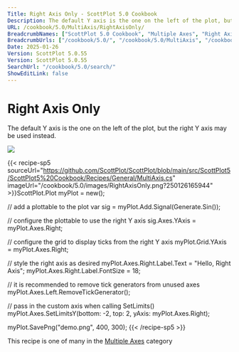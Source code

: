 ```yaml
---
Title: Right Axis Only - ScottPlot 5.0 Cookbook
Description: The default Y axis is the one on the left of the plot, but the right Y axis may be used instead.
URL: /cookbook/5.0/MultiAxis/RightAxisOnly/
BreadcrumbNames: ["ScottPlot 5.0 Cookbook", "Multiple Axes", "Right Axis Only"]
BreadcrumbUrls: ["/cookbook/5.0/", "/cookbook/5.0/MultiAxis", "/cookbook/5.0/MultiAxis/RightAxisOnly"]
Date: 2025-01-26
Version: ScottPlot 5.0.55
Version: ScottPlot 5.0.55
SearchUrl: "/cookbook/5.0/search/"
ShowEditLink: false
---
```



<div class='d-flex align-items-center mt-5'>
<h1 class='me-2 text-dark my-0 border-0'>Right Axis Only</h1>
</div>

The default Y axis is the one on the left of the plot, but the right Y axis may be used instead.

[![](/cookbook/5.0/images/RightAxisOnly.png?250126165944)](/cookbook/5.0/images/RightAxisOnly.png?250126165944)

{{< recipe-sp5 sourceUrl="https://github.com/ScottPlot/ScottPlot/blob/main/src/ScottPlot5/ScottPlot5%20Cookbook/Recipes/General/MultiAxis.cs" imageUrl="/cookbook/5.0/images/RightAxisOnly.png?250126165944" >}}ScottPlot.Plot myPlot = new();

// add a plottable to the plot
var sig = myPlot.Add.Signal(Generate.Sin());

// configure the plottable to use the right Y axis
sig.Axes.YAxis = myPlot.Axes.Right;

// configure the grid to display ticks from the right Y axis
myPlot.Grid.YAxis = myPlot.Axes.Right;

// style the right axis as desired
myPlot.Axes.Right.Label.Text = "Hello, Right Axis";
myPlot.Axes.Right.Label.FontSize = 18;

// it is recommended to remove tick generators from unused axes
myPlot.Axes.Left.RemoveTickGenerator();

// pass in the custom axis when calling SetLimits()
myPlot.Axes.SetLimitsY(bottom: -2, top: 2, yAxis: myPlot.Axes.Right);

myPlot.SavePng("demo.png", 400, 300);
{{< /recipe-sp5 >}}

<div class='my-5 text-center'>This recipe is one of many in the <a href='/cookbook/5.0/MultiAxis'>Multiple Axes</a> category</div>


